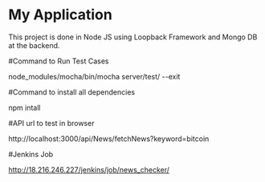 # My Application

This project is done in Node JS using Loopback Framework and Mongo DB at the backend.


#Command to Run Test Cases

node_modules/mocha/bin/mocha server/test/ --exit

#Command to install all dependencies

npm intall

#API url to test in browser

http://localhost:3000/api/News/fetchNews?keyword=bitcoin


#Jenkins Job

http://18.216.246.227/jenkins/job/news_checker/